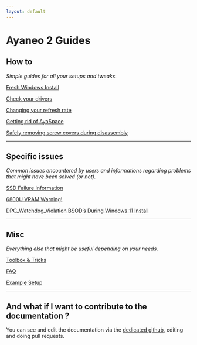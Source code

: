 ```yaml
---
layout: default
---
```

# Ayaneo 2 Guides

## How to

_Simple guides for all your setups and tweaks._

[Fresh Windows Install](./fresh-windows-install.html)

[Check your drivers](./check-your-drivers.html)

[Changing your refresh rate](./changing-refresh-rate.html)

[Getting rid of AyaSpace](./getting-rid-of-ayaspace.html)

[Safely removing screw covers during disassembly](./removing-screw-covers.html)

***

## Specific issues

_Common issues encountered by users and informations regarding problems that might have been solved (or not)._

[SSD Failure Information](./ssd-failure-information.html)

[6800U VRAM Warning!](./6800U_vram.html)

[DPC_Watchdog_Violation BSOD’s During Windows 11 Install](./bsod-during-windows-install.html)

***

## Misc

_Everything else that might be useful depending on your needs._

[Toolbox & Tricks](./toolbox-tricks.md)

[FAQ](./faq.html)

[Example Setup](./example-setup.html)

***

## And what if I want to contribute to the documentation ? 

You can see and edit the documentation via the [dedicated github](https://github.com/cngjd/AyaNeo2-docs#readme), editing and doing pull requests.
